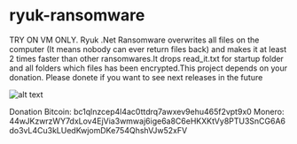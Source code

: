 # ryuk-ransomware 
TRY ON VM ONLY. Ryuk .Net Ransomware overwrites all files on the computer (It means nobody can ever return files back) and makes it  at least 2 times faster than other ransomwares.It drops read_it.txt for startup folder and  all folders which files has been encrypted.This project depends on your donation. Please donete if you want to see next releases in the future

![alt text](https://i.ibb.co/DDKCCQW/Screenshot-2.png)


Donation
Bitcoin: bc1qlnzcep4l4ac0ttdrq7awxev9ehu465f2vpt9x0
Monero: 44wJKzwrzWY7dxLov4EjVia3wmwaj6ige6a8C6eHKXKtVy8PTU3SnCG6A6do3vL4Cu3kLUedKwjomDKe754QhshVJw52xFV
